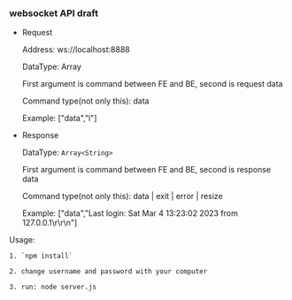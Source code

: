 ### websocket API draft

- Request
  

    Address: ws://localhost:8888

    DataType: Array<String>
    
    First argument is command between FE and BE, second is request data
  
    Command type(not only this): data
  
    Example:  ["data","l"]


- Response
  

    DataType:    `Array<String>`

    First argument is command between FE and BE, second is response data

    Command type(not only this): data | exit | error | resize

    Example:  ["data","Last login: Sat Mar  4 13:23:02 2023 from 127.0.0.1\r\r\n"]

  
Usage: 

    1. `npm install`

    2. change username and password with your computer

    3. run: node server.js
